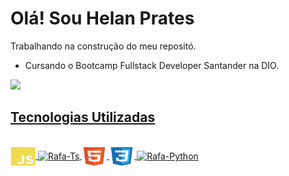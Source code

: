# Olá! Sou Helan Prates

  Trabalhando na construção do meu repositó.
 - Cursando o Bootcamp Fullstack Developer Santander na DIO.
 
  <div align="rigt">
  <a href="https://github.com/helanprates">
  <img height="180em" src="https://github-readme-stats.vercel.app/api?username=helanprates&show_icons=true&theme=highcontrast&include_all_commits=true&count_private=true"/>
  </div> 
 
 ##  Tecnologias Utilizadas
 
 <div style="display: inline_block"><br>
  <img align="center" alt="Rafa-Js" height="30" width="40" src="https://raw.githubusercontent.com/devicons/devicon/master/icons/javascript/javascript-plain.svg">
  <img align="center" alt="Rafa-Ts" height="30" width="40" src="https://cdn.jsdelivr.net/gh/devicons/devicon/icons/java/java-original.svg">
  <img align="center" alt="Rafa-HTML" height="30" width="40" src="https://raw.githubusercontent.com/devicons/devicon/master/icons/html5/html5-original.svg">
  <img align="center" alt="Rafa-CSS" height="30" width="40" src="https://raw.githubusercontent.com/devicons/devicon/master/icons/css3/css3-original.svg">
  <img align="center" alt="Rafa-Python" height="30" width="40" src="https://cdn.jsdelivr.net/gh/devicons/devicon/icons/angularjs/angularjs-original.svg">
  </div>
